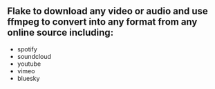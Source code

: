 ## Flake to download any video or audio and use ffmpeg to convert into any format from any online source including:
* spotify
* soundcloud
* youtube
* vimeo
* bluesky

  
